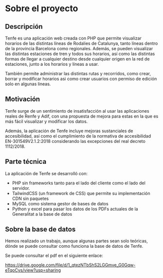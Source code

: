 # 

# Sobre el proyecto

## Descripción

Tenfe es una aplicación web creada con PHP que permite visualizar horarios de las distintas líneas de Rodalies de Catalunya, tanto líneas dentro de la provincia Barcelona como regionales. Además, se pueden visualizar las distintas estaciones de tren y todos sus horarios, así como las distintas formas de llegar a cualquier destino desde cualquier origen en la red de estaciones, junto a los horarios y líneas a usar.

También permite administrar las distintas rutas y recorridos, como crear, borrar y modificar horarios asi como crear usuarios con permiso de edición solo en algunas lineas.

## Motivación

Tenfe surge de un sentimiento de insatisfacción al usar las aplicaciones reales de Renfe y Adif, con una propuesta de mejora para estas en la que es más fácil visualizar y modificar los datos.

Además, la aplicación de Tenfe incluye mejoras sustanciales de accesibilidad, así como el cumplimiento de la normativa de accesibilidad EN-301549V2.1.2:2018 considerando las excepciones del real decreto 1112/2018.

## Parte técnica

La aplicación de Tenfe se desarrolló con:

- PHP sin frameworks tanto para el lado del cliente como el lado del servidor.
- TailwindCSS (un framework de CSS) que permite su implementación CDN sin paquetes
- MySQL como sistema gestor de bases de datos
- Python y excel para pasar los datos de los PDFs actuales de la Generalitat a la base de datos

## Sobre la base de datos

Hemos realizado un trabajo, aunque algunas partes sean solo teóricas, dónde se puede consultar como funciona la base de datos de Tenfe.

Se puede consultar el pdf en el siguiente enlace:

https://drive.google.com/file/d/1_qtezNTbShS2LGGmve_G0Gqw-eTqoCys/view?usp=sharing
